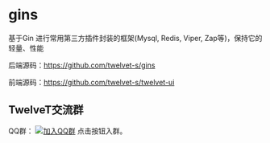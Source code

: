 # gins

基于Gin 进行常用第三方插件封装的框架(Mysql, Redis, Viper, Zap等)，保持它的轻量、性能

后端源码：https://github.com/twelvet-s/gins

前端源码：https://github.com/twelvet-s/twelvet-ui

## TwelveT交流群

QQ群： [![加入QQ群](https://img.shields.io/badge/985830229-blue.svg)](https://jq.qq.com/?_wv=1027&k=cznM6Q00) 点击按钮入群。
